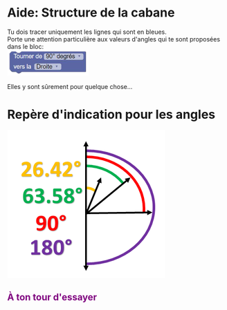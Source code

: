 # Aide: Structure de la cabane

Tu dois tracer uniquement les lignes qui sont en bleues. <br>
Porte une attention particulière aux valeurs d'angles qui te sont proposées dans le bloc: <br>
![Tourner][tourner]<br>

Elles y sont sûrement pour quelque chose...

# Repère d'indication pour les angles
![Repère][repere]<br>


## <span style="color: #800080">À ton tour d'essayer</span>

[tourner]: img/architecture_tourner.png
[repere]: img/repere.png
